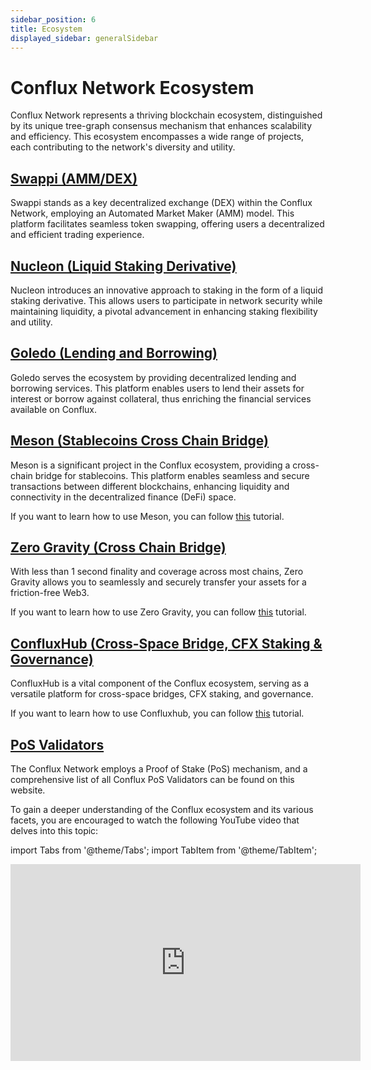 ```yaml
---
sidebar_position: 6
title: Ecosystem
displayed_sidebar: generalSidebar
---
```


# Conflux Network Ecosystem

Conflux Network represents a thriving blockchain ecosystem, distinguished by its unique tree-graph consensus mechanism that enhances scalability and efficiency. This ecosystem encompasses a wide range of projects, each contributing to the network's diversity and utility.

## [Swappi (AMM/DEX)](https://swappi.io/)
Swappi stands as a key decentralized exchange (DEX) within the Conflux Network, employing an Automated Market Maker (AMM) model. This platform facilitates seamless token swapping, offering users a decentralized and efficient trading experience.

## [Nucleon (Liquid Staking Derivative)](https://www.nucleon.space/)

Nucleon introduces an innovative approach to staking in the form of a liquid staking derivative. This allows users to participate in network security while maintaining liquidity, a pivotal advancement in enhancing staking flexibility and utility.

## [Goledo (Lending and Borrowing)](https://www.goledo.cash/)

Goledo serves the ecosystem by providing decentralized lending and borrowing services. This platform enables users to lend their assets for interest or borrow against collateral, thus enriching the financial services available on Conflux.

## [Meson (Stablecoins Cross Chain Bridge)](https://meson.fi/)

Meson is a significant project in the Conflux ecosystem, providing a cross-chain bridge for stablecoins. This platform enables seamless and secure transactions between different blockchains, enhancing liquidity and connectivity in the decentralized finance (DeFi) space.

If you want to learn how to use Meson, you can follow [this](../tutorials/transferring-funds/across-chains/transfer-stablecoins-across-chains-using-meson.md) tutorial.

## [Zero Gravity (Cross Chain Bridge)](https://portal.zglabs.org/)

With less than 1 second finality and coverage across most chains, Zero Gravity allows you to seamlessly and securely transfer your assets for a friction-free Web3.

If you want to learn how to use Zero Gravity, you can follow [this](../tutorials/transferring-funds/across-chains/zero-gravity.md) tutorial.

## [ConfluxHub (Cross-Space Bridge, CFX Staking & Governance)](https://confluxhub.io/)

ConfluxHub is a vital component of the Conflux ecosystem, serving as a versatile platform for cross-space bridges, CFX staking, and governance. 

If you want to learn how to use Confluxhub, you can follow [this](../tutorials/transferring-funds/transfer-funds-across-spaces.md) tutorial.

## [PoS Validators](https://www.conflux-pos-validators.com/)

The Conflux Network employs a Proof of Stake (PoS) mechanism, and a comprehensive list of all Conflux PoS Validators can be found on this website. 

To gain a deeper understanding of the Conflux ecosystem and its various facets, you are encouraged to watch the following YouTube video that delves into this topic:

import Tabs from '@theme/Tabs';
import TabItem from '@theme/TabItem';

<Tabs>
  <TabItem value="youtube" label="Conflux Ecosystem">
    <iframe width="560" height="315" src="https://www.youtube.com/embed/fTdpAD50ORk?si=CmZkv3YEHcVJrMah" title="YouTube video player" frameborder="0" allow="accelerometer; autoplay; clipboard-write; encrypted-media; gyroscope; picture-in-picture; web-share" allowfullscreen>
    </iframe>
  </TabItem>
</Tabs>
